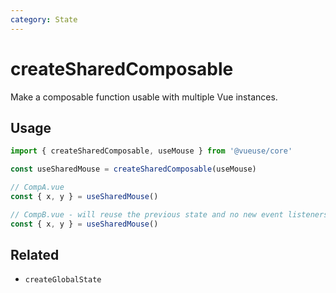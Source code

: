 ```yaml
---
category: State
---
```


# createSharedComposable

Make a composable function usable with multiple Vue instances.

## Usage

```ts
import { createSharedComposable, useMouse } from '@vueuse/core'

const useSharedMouse = createSharedComposable(useMouse)

// CompA.vue
const { x, y } = useSharedMouse()

// CompB.vue - will reuse the previous state and no new event listeners will be registered
const { x, y } = useSharedMouse()
```

## Related

- `createGlobalState`
